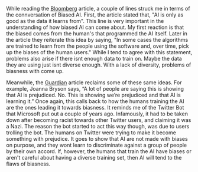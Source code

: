 While reading the [Bloomberg](https://www.bloomberg.com/technology) article, a couple of lines struck me in terms of the connversation of Biased AI. First, the article stated that, "AI is only as good as the data it learns from". This line is very important in the understanding of how biased AI can come about. My first reaction is that the biased comes from the human's that programmed the AI itself. Later in the article they reiterate this idea by saying, "In some cases the algorithms are trained to learn from the people using the software and, over time, pick up the biases of  the human users." While I tend to agree with this statement, problems also arise if there isnt enough data to train on. Maybe the data they are using just isnt diverse enough. With a lack of diversity, problems of biasness with come up. 

Meanwhile, the [Guardian](https://www.theguardian.com/technology/2017/apr/13/ai-programs-exhibit-racist-and-sexist-biases-research-reveals) article reclaims some of these same ideas. For example, Joanna Bryson says, “A lot of people are saying this is showing that AI is prejudiced. No. This is showing we’re prejudiced and that AI is learning it.” Once again, this calls back to how the humans training the AI are the ones leading it towards biasness. It reminds me of the Twitter Bot that Microsoft put out a couple of years ago. Infamously, it had to be taken down after becoming racist towards other Twitter users, and claiming it was a Nazi. The reason the bot started to act this way though, was due to users trolling the bot. The humans on Twitter were trying to make it become something with prejudice. It goes to show that AI are not made with biases on purpose, and they wont learn to discriminate against a group of people by their own accord. If, however, the humans that train the AI have biases or aren't careful about having a diverse training set, then AI will tend to the flaws of biasness. 
